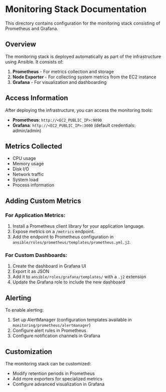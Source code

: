 # Monitoring Stack Documentation

This directory contains configuration for the monitoring stack consisting of Prometheus and Grafana.

## Overview

The monitoring stack is deployed automatically as part of the infrastructure using Ansible. It consists of:

1. **Prometheus** - For metrics collection and storage
2. **Node Exporter** - For collecting system metrics from the EC2 instance
3. **Grafana** - For visualization and dashboarding

## Access Information

After deploying the infrastructure, you can access the monitoring tools:

- **Prometheus**: `http://<EC2_PUBLIC_IP>:9090`
- **Grafana**: `http://<EC2_PUBLIC_IP>:3000` (default credentials: admin/admin)

## Metrics Collected

- CPU usage
- Memory usage
- Disk I/O
- Network traffic
- System load
- Process information

## Adding Custom Metrics

### For Application Metrics:

1. Install a Prometheus client library for your application language.
2. Expose metrics on a `/metrics` endpoint.
3. Add the endpoint to Prometheus configuration in `ansible/roles/prometheus/templates/prometheus.yml.j2`.

### For Custom Dashboards:

1. Create the dashboard in Grafana UI
2. Export it as JSON
3. Add it to `ansible/roles/grafana/templates/` with a `.j2` extension
4. Update the Grafana role to include the new dashboard

## Alerting

To enable alerting:

1. Set up AlertManager (configuration templates available in `monitoring/prometheus/alertmanager`)
2. Configure alert rules in Prometheus
3. Configure notification channels in Grafana

## Customization

The monitoring stack can be customized:

- Modify retention periods in Prometheus
- Add more exporters for specialized metrics
- Configure advanced visualization in Grafana